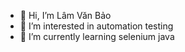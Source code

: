 - 👋 Hi, I’m Lâm Văn Bảo
- 👀 I’m interested in automation testing
- 🌱 I’m currently learning selenium java



